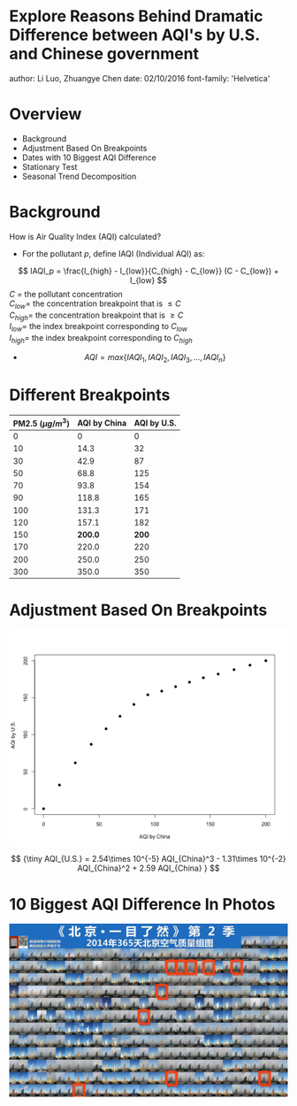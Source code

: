 Explore Reasons Behind Dramatic Difference between AQI's by U.S. and Chinese government
========================================================
author: Li Luo, Zhuangye Chen
date: 02/10/2016
font-family: 'Helvetica'

Overview
========================================================

- Background
- Adjustment Based On Breakpoints
- Dates with 10 Biggest AQI Difference
- Stationary Test
- Seasonal Trend Decomposition

Background
========================================================
How is Air Quality Index (AQI) calculated?

- For the pollutant $p$, define IAQI (Individual AQI) as:

$$
IAQI_p = \frac{I_{high} - I_{low}}{C_{high} - C_{low}} (C - C_{low}) + I_{low}
$$
$C$ = the pollutant concentration <br/>
$C_{low}$= the concentration breakpoint that is $\le C$ <br/>
$C_{high}$= the concentration breakpoint that is $\ge C$ <br/>
$I_{low}$= the index breakpoint corresponding to $C_{low}$ <br/>
$I_{high}$= the index breakpoint corresponding to $C_{high}$

- $$AQI = max\{ IAQI_1, IAQI_2, IAQI_3,\dots, IAQI_n\}$$

Different Breakpoints
========================================================
PM2.5 ($\mu g/m^3$)  | AQI by China | AQI by U.S.
------------- | ------------- | -------------
0 | 0	|	0
10|14.3|32
30|42.9|87
50|68.8|125
70|93.8|154
90|118.8|165
100|131.3|171
120|157.1|182
150|**200.0**|**200**
170|220.0|220
200|250.0|250
300|350.0|350

Adjustment Based On Breakpoints
========================================================
<img src="Group1Pres-figure/unnamed-chunk-1-1.png" title="plot of chunk unnamed-chunk-1" alt="plot of chunk unnamed-chunk-1" style="display: block; margin: auto;" />

$$
{\tiny
AQI_{U.S.} = 2.54\times 10^{-5} AQI_{China}^3 - 1.31\times 10^{-2} AQI_{China}^2 + 2.59 AQI_{China}
}
$$

10 Biggest AQI Difference In Photos
========================================================
![alt text](beijing365-2014.jpg)
